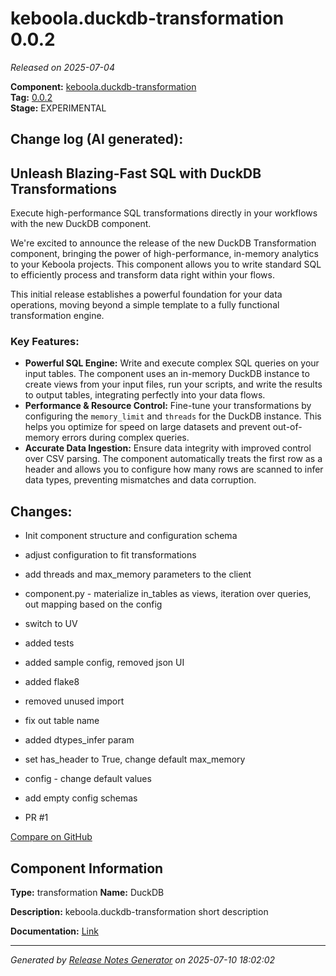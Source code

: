 #  keboola.duckdb-transformation 0.0.2

_Released on 2025-07-04_

**Component:** [keboola.duckdb-transformation](https://github.com/keboola/component-duckdb-transformation)  
**Tag:** [0.0.2](https://github.com/keboola/component-duckdb-transformation/releases/tag/0.0.2)  
**Stage:** EXPERIMENTAL


## Change log (AI generated):
## Unleash Blazing-Fast SQL with DuckDB Transformations
Execute high-performance SQL transformations directly in your workflows with the new DuckDB component.

We're excited to announce the release of the new DuckDB Transformation component, bringing the power of high-performance, in-memory analytics to your Keboola projects. This component allows you to write standard SQL to efficiently process and transform data right within your flows.

This initial release establishes a powerful foundation for your data operations, moving beyond a simple template to a fully functional transformation engine.

### Key Features:

- **Powerful SQL Engine:** Write and execute complex SQL queries on your input tables. The component uses an in-memory DuckDB instance to create views from your input files, run your scripts, and write the results to output tables, integrating perfectly into your data flows.
- **Performance & Resource Control:** Fine-tune your transformations by configuring the `memory_limit` and `threads` for the DuckDB instance. This helps you optimize for speed on large datasets and prevent out-of-memory errors during complex queries.
- **Accurate Data Ingestion:** Ensure data integrity with improved control over CSV parsing. The component automatically treats the first row as a header and allows you to configure how many rows are scanned to infer data types, preventing mismatches and data corruption.



## Changes:



- Init component structure and configuration schema 




- adjust configuration to fit transformations 




- add threads and max_memory parameters to the client 




- component.py - materialize in_tables as views, iteration over queries, out mapping based on the config 




- switch to UV 




- added tests 




- added sample config, removed json UI 




- added flake8 




- removed unused import 




- fix out table name 




- added dtypes_infer param 




- set has_header to True, change default max_memory 




- config - change default values 




- add empty config schemas 




- PR #1 



[Compare on GitHub](https://github.com/keboola/component-duckdb-transformation/compare/0.0.1...0.0.2)



## Component Information
**Type:** transformation
**Name:** DuckDB

**Description:** keboola.duckdb-transformation short description


**Documentation:** [Link](git@github.com:keboola/component-duckdb-transformation.git/blob/master/README.md)



---
_Generated by [Release Notes Generator](https://github.com/keboola/release-notes-generator)
on 2025-07-10 18:02:02_